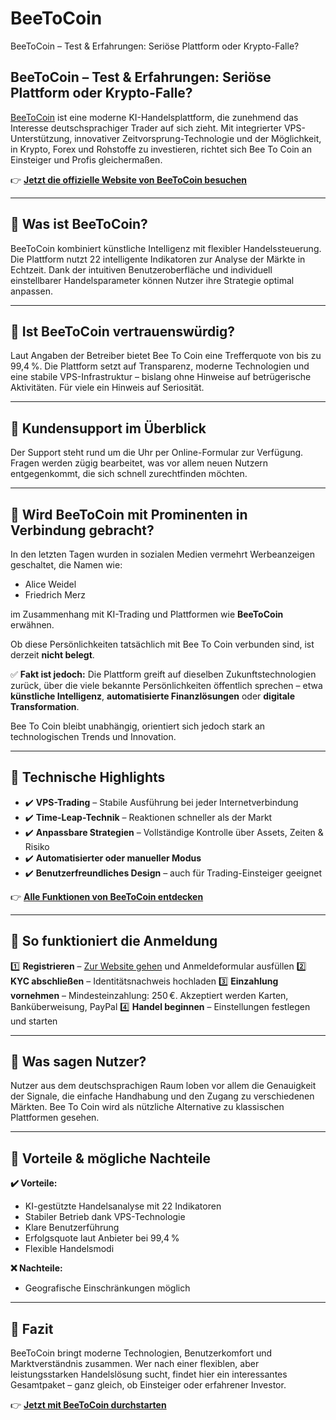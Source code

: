 # BeeToCoin
BeeToCoin – Test &amp; Erfahrungen: Seriöse Plattform oder Krypto-Falle?
## BeeToCoin – Test & Erfahrungen: Seriöse Plattform oder Krypto-Falle?

[BeeToCoin](https://beetocoin.de) ist eine moderne KI-Handelsplattform, die zunehmend das Interesse deutschsprachiger Trader auf sich zieht. Mit integrierter VPS-Unterstützung, innovativer Zeitvorsprung-Technologie und der Möglichkeit, in Krypto, Forex und Rohstoffe zu investieren, richtet sich Bee To Coin an Einsteiger und Profis gleichermaßen.

👉 **[Jetzt die offizielle Website von BeeToCoin besuchen](https://beetocoin.de)**

---

## 📌 Was ist BeeToCoin?

BeeToCoin kombiniert künstliche Intelligenz mit flexibler Handelssteuerung. Die Plattform nutzt 22 intelligente Indikatoren zur Analyse der Märkte in Echtzeit. Dank der intuitiven Benutzeroberfläche und individuell einstellbarer Handelsparameter können Nutzer ihre Strategie optimal anpassen.

---

## 📌 Ist BeeToCoin vertrauenswürdig?

Laut Angaben der Betreiber bietet Bee To Coin eine Trefferquote von bis zu 99,4 %. Die Plattform setzt auf Transparenz, moderne Technologien und eine stabile VPS-Infrastruktur – bislang ohne Hinweise auf betrügerische Aktivitäten. Für viele ein Hinweis auf Seriosität.

---

## 📌 Kundensupport im Überblick

Der Support steht rund um die Uhr per Online-Formular zur Verfügung. Fragen werden zügig bearbeitet, was vor allem neuen Nutzern entgegenkommt, die sich schnell zurechtfinden möchten.

---

## 📌 Wird BeeToCoin mit Prominenten in Verbindung gebracht?

In den letzten Tagen wurden in sozialen Medien vermehrt Werbeanzeigen geschaltet, die Namen wie:

- Alice Weidel
- Friedrich Merz

im Zusammenhang mit KI-Trading und Plattformen wie **BeeToCoin** erwähnen.

Ob diese Persönlichkeiten tatsächlich mit Bee To Coin verbunden sind, ist derzeit **nicht belegt**.

✅ **Fakt ist jedoch:** Die Plattform greift auf dieselben Zukunftstechnologien zurück, über die viele bekannte Persönlichkeiten öffentlich sprechen – etwa **künstliche Intelligenz**, **automatisierte Finanzlösungen** oder **digitale Transformation**.

Bee To Coin bleibt unabhängig, orientiert sich jedoch stark an technologischen Trends und Innovation.

---

## 📌 Technische Highlights

- ✔️ **VPS-Trading** – Stabile Ausführung bei jeder Internetverbindung
- ✔️ **Time-Leap-Technik** – Reaktionen schneller als der Markt
- ✔️ **Anpassbare Strategien** – Vollständige Kontrolle über Assets, Zeiten & Risiko
- ✔️ **Automatisierter oder manueller Modus**
- ✔️ **Benutzerfreundliches Design** – auch für Trading-Einsteiger geeignet

👉 **[Alle Funktionen von BeeToCoin entdecken](https://beetocoin.de)**

---

## 📌 So funktioniert die Anmeldung

1️⃣ **Registrieren** – [Zur Website gehen](https://beetocoin.de) und Anmeldeformular ausfüllen
2️⃣ **KYC abschließen** – Identitätsnachweis hochladen
3️⃣ **Einzahlung vornehmen** – Mindesteinzahlung: 250 €. Akzeptiert werden Karten, Banküberweisung, PayPal
4️⃣ **Handel beginnen** – Einstellungen festlegen und starten

---

## 📌 Was sagen Nutzer?

Nutzer aus dem deutschsprachigen Raum loben vor allem die Genauigkeit der Signale, die einfache Handhabung und den Zugang zu verschiedenen Märkten. Bee To Coin wird als nützliche Alternative zu klassischen Plattformen gesehen.

---

## 📌 Vorteile & mögliche Nachteile

**✔️ Vorteile:**
- KI-gestützte Handelsanalyse mit 22 Indikatoren
- Stabiler Betrieb dank VPS-Technologie
- Klare Benutzerführung
- Erfolgsquote laut Anbieter bei 99,4 %
- Flexible Handelsmodi

**❌ Nachteile:**
- Geografische Einschränkungen möglich

---

## 📌 Fazit

BeeToCoin bringt moderne Technologien, Benutzerkomfort und Marktverständnis zusammen. Wer nach einer flexiblen, aber leistungsstarken Handelslösung sucht, findet hier ein interessantes Gesamtpaket – ganz gleich, ob Einsteiger oder erfahrener Investor.

👉 **[Jetzt mit BeeToCoin durchstarten](https://beetocoin.de)**
